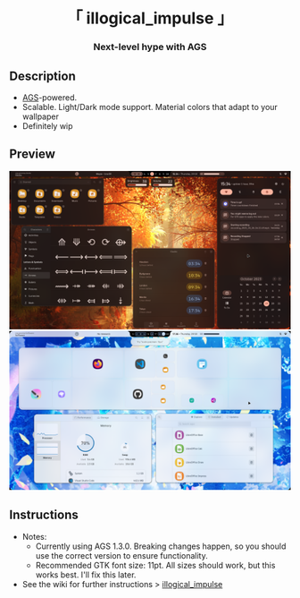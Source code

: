 <div align="center">
    <h1>「 illogical_impulse 」</h1>
    <h3> Next-level hype with AGS </h3>
</div>

## Description
- [AGS](https://github.com/Aylur/ags/)-powered.
- Scalable. Light/Dark mode support. Material colors that adapt to your wallpaper
- Definitely wip

## Preview
![image](./assets/illogical_impulse_dark.png)
![image](./assets/illogical_impulse_light.png)

## Instructions
- Notes:
  - Currently using AGS 1.3.0. Breaking changes happen, so you should use the correct version to ensure functionality.
  - Recommended GTK font size: 11pt. All sizes should work, but this works best. I'll fix this later.
- See the wiki for further instructions > [illogical_impulse](https://github.com/end-4/dots-hyprland/wiki/illogical_impulse) 
